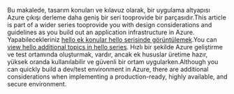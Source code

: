 <span data-ttu-id="61559-101">Bu makalede, tasarım konuları ve kılavuz olarak, bir uygulama altyapısı Azure çıkışı derleme daha geniş bir seri tooprovide bir parçasıdır.</span><span class="sxs-lookup"><span data-stu-id="61559-101">This article is part of a wider series tooprovide you with design considerations and guidelines as you build out an application infrastructure in Azure.</span></span> <span data-ttu-id="61559-102">Yapabilecekleriniz [hello ek konular hello serisinde görüntülemek](#next-steps).</span><span class="sxs-lookup"><span data-stu-id="61559-102">You can [view hello additional topics in hello series](#next-steps).</span></span> <span data-ttu-id="61559-103">Hızlı bir şekilde Azure geliştirme ve test ortamında oluşturmak, vardır, ancak ek hususlar üretime hazır, yüksek oranda kullanılabilir ve güvenli bir ortam uygularken.</span><span class="sxs-lookup"><span data-stu-id="61559-103">Although you can quickly build a dev/test environment in Azure, there are additional considerations when implementing a production-ready, highly available, and secure environment.</span></span>


